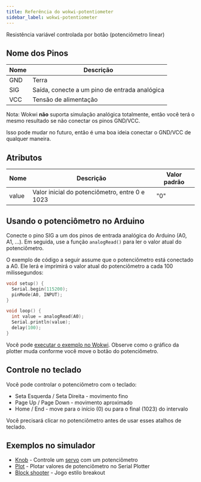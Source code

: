 ```yaml
---
title: Referência do wokwi-potentiometer
sidebar_label: wokwi-potentiometer
---
```


Resistência variável controlada por botão (potenciômetro linear)

<wokwi-potentiometer />

## Nome dos Pinos

| Nome | Descrição                                     |
| ---- | --------------------------------------------- |
| GND  | Terra                                         |
| SIG  | Saída, conecte a um pino de entrada analógica |
| VCC  | Tensão de alimentação                         |

Nota: Wokwi **não** suporta simulação analógica totalmente, então você terá o mesmo
resultado se não conectar os pinos GND/VCC.

Isso pode mudar no futuro, então é uma boa ideia conectar o GND/VCC de qualquer maneira.

## Atributos

| Nome  | Descrição                                      | Valor padrão  |
| ----- | ---------------------------------------------- | ------------- |
| value | Valor inicial do potenciômetro, entre 0 e 1023 | "0"           |

## Usando o potenciômetro no Arduino

Conecte o pino SIG a um dos pinos de entrada analógica do Arduino (A0, A1, ...). Em seguida, use a função `analogRead()` para ler o valor atual do potenciômetro.

O exemplo de código a seguir assume que o potenciômetro está conectado a A0.
Ele lerá e imprimirá o valor atual do potenciômetro a cada 100 milissegundos:

```cpp
void setup() {
  Serial.begin(115200);
  pinMode(A0, INPUT);
}

void loop() {
  int value = analogRead(A0);
  Serial.println(value);
  delay(100);
}
```

Você pode [executar o exemplo no Wokwi](https://wokwi.com/projects/298685457758159369). Observe como o gráfico da plotter muda conforme você move o botão do potenciômetro.

## Controle no teclado

Você pode controlar o potenciômetro com o teclado:

- Seta Esquerda / Seta Direita - movimento fino
- Page Up / Page Down - movimento aproximado
- Home / End - move para o início (0) ou para o final (1023) do intervalo

Você precisará clicar no potenciômetro antes de usar esses atalhos de teclado.

## Exemplos no simulador

- [Knob](https://wokwi.com/projects/344892191015961170) - Controle um [servo](wokwi-servo) com um potenciômetro
- [Plot](https://wokwi.com/projects/298685457758159369) - Plotar valores de potenciômetro no Serial Plotter
- [Block shooter](https://wokwi.com/projects/291960996581343753) - Jogo estilo breakout
